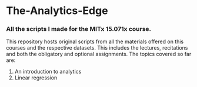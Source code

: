 # The-Analytics-Edge


### All the scripts I made for the MITx 15.071x course.

This repository hosts original scripts from all the materials offered on this courses and the respective datasets. This includes the lectures, recitations and both the obligatory and optional assignments.
The topics covered so far are:
  1. An introduction to analytics
  2. Linear regression

